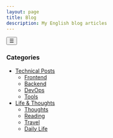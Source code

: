 ```yaml
---
layout: page
title: Blog
description: My English blog articles
---
```


<div class="books-page-container">
  <!-- Mobile Sidebar Overlay -->
  <div class="mobile-sidebar-overlay" id="sidebarOverlay"></div>
  
  <!-- Mobile Sidebar Toggle Button -->
  <button class="mobile-sidebar-toggle" id="sidebarToggle" aria-label="Toggle navigation menu">
    <span id="toggleIcon">☰</span>
  </button>
  
  <aside class="books-sidebar" id="sidebar">
    <nav class="sidebar-nav">
      <h3 class="sidebar-title">Categories</h3>
      <ul class="category-list">
        <li><a href="#technical-posts" class="category-link">Technical Posts</a>
          <ul class="subcategory-list">
            <li><a href="#frontend">Frontend</a></li>
            <li><a href="#backend">Backend</a></li>
            <li><a href="#devops">DevOps</a></li>
            <li><a href="#tools">Tools</a></li>
          </ul>
        </li>
        <li><a href="#life-posts" class="category-link">Life & Thoughts</a>
          <ul class="subcategory-list">
            <li><a href="#thoughts">Thoughts</a></li>
            <li><a href="#reading">Reading</a></li>
            <li><a href="#travel">Travel</a></li>
            <li><a href="#daily">Daily Life</a></li>
          </ul>
        </li>
      </ul>
    </nav>
  </aside>
  
  <main class="books-content">
    <BlogList />
  </main>
</div>

<script>
(function() {
  function initSidebar() {
    const sidebarToggle = document.getElementById('sidebarToggle');
    const sidebar = document.getElementById('sidebar');
    const overlay = document.getElementById('sidebarOverlay');
    const toggleIcon = document.getElementById('toggleIcon');
    
    if (!sidebarToggle || !sidebar || !overlay || !toggleIcon) {
      console.log('Sidebar elements not found, retrying...');
      setTimeout(initSidebar, 100);
      return;
    }
    
    console.log('Sidebar elements found, initializing...');
  
  function toggleSidebar() {
    const isActive = sidebar.classList.contains('active');
    
    if (isActive) {
      // Close sidebar
      sidebar.classList.remove('active');
      overlay.classList.remove('active');
      sidebarToggle.classList.remove('active');
      toggleIcon.textContent = '☰';
      document.body.style.overflow = '';
    } else {
      // Open sidebar
      sidebar.classList.add('active');
      overlay.classList.add('active');
      sidebarToggle.classList.add('active');
      toggleIcon.textContent = '✕';
      document.body.style.overflow = 'hidden';
    }
  }
  
  // Toggle button click
  sidebarToggle.addEventListener('click', toggleSidebar);
  
  // Overlay click to close
  overlay.addEventListener('click', function() {
    if (sidebar.classList.contains('active')) {
      toggleSidebar();
    }
  });
  
  // Close sidebar when clicking on links
  sidebar.addEventListener('click', function(e) {
    if (e.target.tagName === 'A') {
      setTimeout(toggleSidebar, 150);
    }
  });
  
  // Handle escape key
  document.addEventListener('keydown', function(e) {
    if (e.key === 'Escape' && sidebar.classList.contains('active')) {
      toggleSidebar();
    }
  });
  
  // Handle window resize
  window.addEventListener('resize', function() {
    if (window.innerWidth > 1024 && sidebar.classList.contains('active')) {
      sidebar.classList.remove('active');
      overlay.classList.remove('active');
      sidebarToggle.classList.remove('active');
      toggleIcon.textContent = '☰';
      document.body.style.overflow = '';
    }
  });
  }
  
  // Start initialization
  if (document.readyState === 'loading') {
    document.addEventListener('DOMContentLoaded', initSidebar);
  } else {
    initSidebar();
  }
})();
</script>